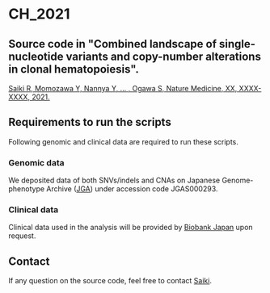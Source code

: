 # CH_2021
## Source code in "Combined landscape of single-nucleotide variants and copy-number alterations in clonal hematopoiesis".
[Saiki R, Momozawa Y, Nannya Y, ... , Ogawa S, Nature Medicine, XX, XXXX-XXXX, 2021.](https://www.nature.com/articles/s41591-021-01411-9)

## Requirements to run the scripts
Following genomic and clinical data are required to run these scripts.

### Genomic data
We deposited data of both SNVs/indels and CNAs on Japanese Genome-phenotype Archive ([JGA](https://www.ddbj.nig.ac.jp/jga)) under accession code JGAS000293.

### Clinical data
Clinical data used in the analysis will be provided by [Biobank Japan](https://biobankjp.org/en/index.html) upon request.

## Contact
If any question on the source code, feel free to contact [Saiki](<mailto:saikiryunosuke@gmail.com>).
